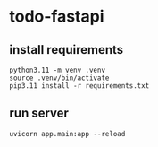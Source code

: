 # todo-fastapi

## install requirements
```
python3.11 -m venv .venv
source .venv/bin/activate
pip3.11 install -r requirements.txt
```

## run server
`uvicorn app.main:app --reload`
